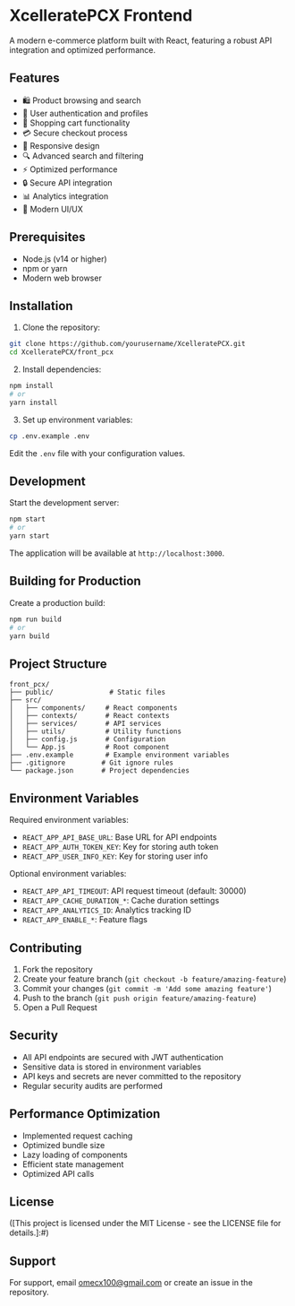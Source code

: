 # XcelleratePCX Frontend

A modern e-commerce platform built with React, featuring a robust API integration and optimized performance.

## Features

- 🛍️ Product browsing and search
- 👤 User authentication and profiles
- 🛒 Shopping cart functionality
- 💳 Secure checkout process
- 📱 Responsive design
- 🔍 Advanced search and filtering
- ⚡ Optimized performance
- 🔒 Secure API integration
- 📊 Analytics integration
- 🎨 Modern UI/UX

## Prerequisites

- Node.js (v14 or higher)
- npm or yarn
- Modern web browser

## Installation

1. Clone the repository:
```bash
git clone https://github.com/yourusername/XcelleratePCX.git
cd XcelleratePCX/front_pcx
```

2. Install dependencies:
```bash
npm install
# or
yarn install
```

3. Set up environment variables:
```bash
cp .env.example .env
```
Edit the `.env` file with your configuration values.

## Development

Start the development server:
```bash
npm start
# or
yarn start
```

The application will be available at `http://localhost:3000`.

## Building for Production

Create a production build:
```bash
npm run build
# or
yarn build
```

## Project Structure

```
front_pcx/
├── public/              # Static files
├── src/
│   ├── components/     # React components
│   ├── contexts/       # React contexts
│   ├── services/       # API services
│   ├── utils/          # Utility functions
│   ├── config.js       # Configuration
│   └── App.js          # Root component
├── .env.example        # Example environment variables
├── .gitignore         # Git ignore rules
└── package.json       # Project dependencies
```

## Environment Variables

Required environment variables:

- `REACT_APP_API_BASE_URL`: Base URL for API endpoints
- `REACT_APP_AUTH_TOKEN_KEY`: Key for storing auth token
- `REACT_APP_USER_INFO_KEY`: Key for storing user info

Optional environment variables:

- `REACT_APP_API_TIMEOUT`: API request timeout (default: 30000)
- `REACT_APP_CACHE_DURATION_*`: Cache duration settings
- `REACT_APP_ANALYTICS_ID`: Analytics tracking ID
- `REACT_APP_ENABLE_*`: Feature flags

## Contributing

1. Fork the repository
2. Create your feature branch (`git checkout -b feature/amazing-feature`)
3. Commit your changes (`git commit -m 'Add some amazing feature'`)
4. Push to the branch (`git push origin feature/amazing-feature`)
5. Open a Pull Request

## Security

- All API endpoints are secured with JWT authentication
- Sensitive data is stored in environment variables
- API keys and secrets are never committed to the repository
- Regular security audits are performed

## Performance Optimization

- Implemented request caching
- Optimized bundle size
- Lazy loading of components
- Efficient state management
- Optimized API calls

## License

([This project is licensed under the MIT License - see the LICENSE file for details.]:#)

## Support

For support, email omecx100@gmail.com or create an issue in the repository.
